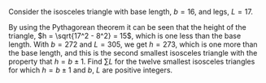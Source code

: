Consider the isosceles triangle with base length, $b = 16$, and legs, $L = 17$.


By using the Pythagorean theorem it can be seen that the height of the triangle, $h = \sqrt{17^2 - 8^2} = 15$, which is one less than the base length.
With $b = 272$ and $L = 305$, we get $h = 273$, which is one more than the base length, and this is the second smallest isosceles triangle with the property that $h = b \pm 1$.
Find $\sum L$ for the twelve smallest isosceles triangles for which $h = b \pm 1$ and $b$, $L$ are positive integers.